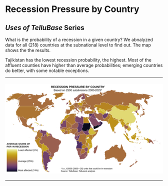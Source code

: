 # Recession Pressure by Country
## *Uses of TelluBase* Series

What is the probability of a recession in a given country? We abnalyzed data for all (218) countries at the subnational level to find out. The map shows the the results.  

Tajikistan has the lowest recession probability, the highest. Most of the affluent counties have higher than average probabilities; emerging countries do better, with some notable exceptions.

---
#### <img  src="assets/svg/tellusant-recession-pressure-by-country.svg" alt="Recession Pressure by Country">

---

